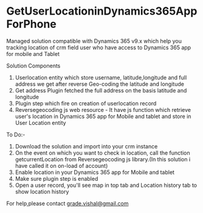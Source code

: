 # GetUserLocationinDynamics365AppForPhone
Managed solution compatible with Dynamics 365 v9.x which help you tracking location of crm field user who have access to Dynamics 365 app for mobile and Tablet

Solution Components
1. Userlocation entity which store username, latitude,longitude and full address we get after reverse Geo-coding the latitude and longitude
2. Get address Plugin fetched the full address on the basis latitude and longitude
3. Plugin step which fire on creation of userlocation record
4. Reversegeocoding js web resource - It have js function which retrieve user's location in Dynamics 365 app for Mobile and tablet and store in User Location entity

To Do:-
1. Download the solution and import into your crm instance
2. On the event on which you want to check in location, call the function getcurrentLocation from Reversegeocoding js library.(In this solution i have called it on on-load of account) 
3. Enable location in your  Dynamics 365 app for Mobile and tablet
4. Make sure plugin step is enabled
5. Open a user record, you'll see map in top tab and Location history tab to show location history

For help,please contact grade.vishal@gmail.com
